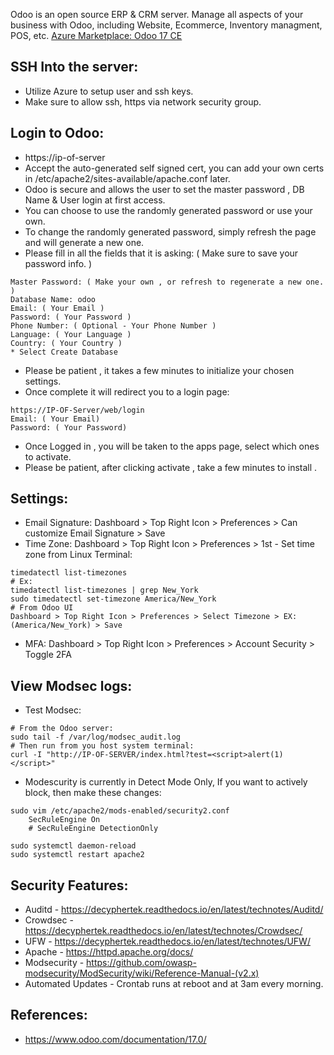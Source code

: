 Odoo is an open source ERP & CRM server. Manage all aspects of your business with Odoo, including Website, Ecommerce, Inventory managment, POS, etc. [Azure Marketplace: Odoo 17 CE ]()

SSH Into the server:
--------------------
* Utilize Azure to setup user and ssh keys. 
* Make sure to allow ssh, https via network security group.

Login to Odoo:
---------------
* https://ip-of-server
* Accept the auto-generated self signed cert, you can add your own certs in /etc/apache2/sites-available/apache.conf later.
* Odoo is secure and allows the user to set the master password , DB Name & User login at first access.
* You can choose to use the randomly generated password or use your own.
* To change the randomly generated password, simply refresh the page and will generate a new one.
* Please fill in all the fields that it is asking: ( Make sure to save your password info. )
```
Master Password: ( Make your own , or refresh to regenerate a new one. )
Database Name: odoo
Email: ( Your Email )
Password: ( Your Password )
Phone Number: ( Optional - Your Phone Number )
Language: ( Your Language )
Country: ( Your Country )
* Select Create Database

```
* Please be patient , it takes a few minutes to initialize your chosen settings.
* Once complete it will redirect you to a login page:
```
https://IP-OF-Server/web/login
Email: ( Your Email)
Password: ( Your Password)
```
* Once Logged in , you will be taken to the apps page, select which ones to activate.
* Please be patient, after clicking activate , take a few minutes to install . 

Settings:
---------
* Email Signature: Dashboard > Top Right Icon > Preferences > Can customize Email Signature > Save
* Time Zone: Dashboard > Top Right Icon > Preferences > 1st - Set time zone from Linux Terminal:
```
timedatectl list-timezones
# Ex:
timedatectl list-timezones | grep New_York
sudo timedatectl set-timezone America/New_York
# From Odoo UI
Dashboard > Top Right Icon > Preferences > Select Timezone > EX: (America/New_York) > Save 
```
* MFA: Dashboard > Top Right Icon > Preferences > Account Security > Toggle 2FA 

View Modsec logs:
-----------------
* Test Modsec:
```
# From the Odoo server:
sudo tail -f /var/log/modsec_audit.log
# Then run from you host system terminal:
curl -I "http://IP-OF-SERVER/index.html?test=<script>alert(1)</script>"
```
* Modescurity is currently in Detect Mode Only, If you want to actively block, then make these changes:
```
sudo vim /etc/apache2/mods-enabled/security2.conf
    SecRuleEngine On
    # SecRuleEngine DetectionOnly 

sudo systemctl daemon-reload
sudo systemctl restart apache2
```

Security Features:
------------------
* Auditd - https://decyphertek.readthedocs.io/en/latest/technotes/Auditd/
* Crowdsec - https://decyphertek.readthedocs.io/en/latest/technotes/Crowdsec/
* UFW - https://decyphertek.readthedocs.io/en/latest/technotes/UFW/
* Apache - https://httpd.apache.org/docs/
* Modsecurity - https://github.com/owasp-modsecurity/ModSecurity/wiki/Reference-Manual-(v2.x)
* Automated Updates - Crontab runs at reboot and at 3am every morning.

References:
-----------
* https://www.odoo.com/documentation/17.0/